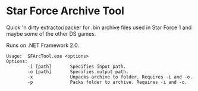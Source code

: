 # Star Force Archive Tool

Quick 'n dirty extractor/packer for .bin archive files used in Star Force 1 and maybe some of the other DS games.

Runs on .NET Framework 2.0.

```
Usage:  SFArcTool.exe <options>
Options:
        -i [path]       Specifies input path.
        -o [path]       Specifies output path.
        -x              Unpacks archive to folder. Requires -i and -o.
        -p              Packs folder to archive. Requires -i and -o.
```